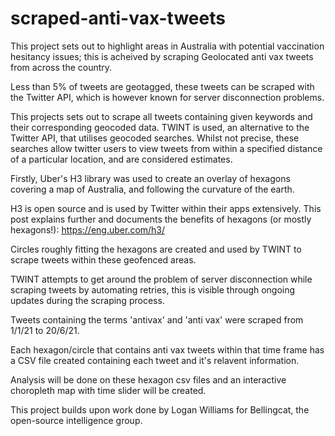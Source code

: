 # scraped-anti-vax-tweets

This project sets out to highlight areas in Australia with potential vaccination hesitancy issues;
this is acheived by scraping Geolocated anti vax tweets from across the country.

Less than 5% of tweets are geotagged, these tweets can be scraped with the Twitter API, which is however known for server disconnection problems.

This projects sets out to scrape all tweets containing given keywords and their corresponding geocoded data.
TWINT is used, an alternative to the Twitter API, that utilises geocoded searches. 
Whilst not precise, these searches allow twitter users to view tweets from within a specified distance of a particular location,
and are considered estimates.

Firstly, Uber's H3 library was used to create an overlay of hexagons covering a map of Australia, and following the curvature of the earth.

H3 is open source and is used by Twitter within their apps extensively. 
This post explains further and documents the benefits of hexagons (or mostly hexagons!):
https://eng.uber.com/h3/

Circles roughly fitting the hexagons are created and used by TWINT to scrape tweets within these geofenced areas.

TWINT attempts to get around the problem of server disconnection while scraping tweets by automating retries,
this is visible through ongoing updates during the scraping process.

Tweets containing the terms 'antivax' and 'anti vax' were scraped from 1/1/21 to 20/6/21.

Each hexagon/circle that contains anti vax tweets within that time frame has a CSV file created containing each tweet and it's relavent information.

Analysis will be done on these hexagon csv files and an interactive choropleth map with time slider will be created.

This project builds upon work done by Logan Williams for Bellingcat, the open-source intelligence group.
